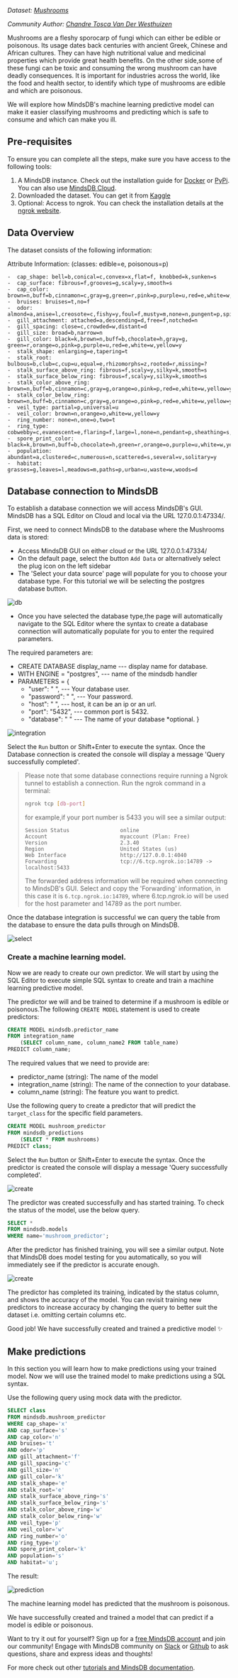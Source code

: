 *Dataset: [Mushrooms](https://www.kaggle.com/uciml/mushroom-classification)*

*Community Author: [Chandre Tosca Van Der Westhuizen](https://github.com/chandrevdw31)*

Mushrooms are a fleshy sporocarp of fungi which can either be edible or poisonous. Its usage dates back centuries with ancient Greek, Chinese and African cultures. They can have high nutritional value and medicinal properties which provide great health benefits. On the other side,some of these fungi can be toxic and consuming the wrong mushroom can have deadly consequences. It is important for industries across the world, like the food and health sector, to identify which type of mushrooms are edible and which are poisonous.

We will explore how MindsDB's machine learning predictive model can make it easier classifying mushrooms and predicting which is safe to consume and which can make you ill.

## Pre-requisites

To ensure you can complete all the steps, make sure you have access to the following tools:

1. A MindsDB instance. Check out the installation guide for [Docker](https://docs.mindsdb.com/setup/self-hosted/docker/) or [PyPi](https://docs.mindsdb.com/setup/self-hosted/pip/windows/). You can also use [MindsDB Cloud](https://docs.mindsdb.com/setup/cloud/).
2. Downloaded the dataset. You can get it from [Kaggle](https://www.kaggle.com/uciml/mushroom-classification)
3. Optional: Access to ngrok. You can check the installation details at the [ngrok website](https://ngrok.com/).

## Data Overview

The dataset consists of the following information:

Attribute Information: (classes: edible=e, poisonous=p)

    -  cap_shape: bell=b,conical=c,convex=x,flat=f, knobbed=k,sunken=s
    -  cap_surface: fibrous=f,grooves=g,scaly=y,smooth=s
    -  cap_color: brown=n,buff=b,cinnamon=c,gray=g,green=r,pink=p,purple=u,red=e,white=w,yellow=y
    -  bruises: bruises=t,no=f
    -  odor: almond=a,anise=l,creosote=c,fishy=y,foul=f,musty=m,none=n,pungent=p,spicy=s
    -  gill_attachment: attached=a,descending=d,free=f,notched=n
    -  gill_spacing: close=c,crowded=w,distant=d
    -  gill_size: broad=b,narrow=n
    -  gill_color: black=k,brown=n,buff=b,chocolate=h,gray=g, green=r,orange=o,pink=p,purple=u,red=e,white=w,yellow=y
    -  stalk_shape: enlarging=e,tapering=t
    -  stalk_root: bulbous=b,club=c,cup=u,equal=e,rhizomorphs=z,rooted=r,missing=?
    -  stalk_surface_above_ring: fibrous=f,scaly=y,silky=k,smooth=s
    -  stalk_surface_below_ring: fibrous=f,scaly=y,silky=k,smooth=s
    -  stalk_color_above_ring: brown=n,buff=b,cinnamon=c,gray=g,orange=o,pink=p,red=e,white=w,yellow=y
    -  stalk_color_below_ring: brown=n,buff=b,cinnamon=c,gray=g,orange=o,pink=p,red=e,white=w,yellow=y
    -  veil_type: partial=p,universal=u
    -  veil_color: brown=n,orange=o,white=w,yellow=y
    -  ring_number: none=n,one=o,two=t
    -  ring_type: cobwebby=c,evanescent=e,flaring=f,large=l,none=n,pendant=p,sheathing=s,zone=z
    -  spore_print_color: black=k,brown=n,buff=b,chocolate=h,green=r,orange=o,purple=u,white=w,yellow=y
    -  population: abundant=a,clustered=c,numerous=n,scattered=s,several=v,solitary=y
    -  habitat: grasses=g,leaves=l,meadows=m,paths=p,urban=u,waste=w,woods=d

## Database connection to MindsDB

To establish a database connection we will access MindsDB's GUI. MindsDB has a SQL Editor on Cloud and local via the URL 127.0.0.1:47334/.

First, we need to connect MindsDB to the database where the Mushrooms data is stored:

- Access MindsDB GUI on either cloud or the URL 127.0.0.1:47334/
- On the default page, select the button `Add Data` or alternatively select the plug icon on the left sidebar
- The 'Select your data source' page will populate for you to choose your database type. For this tutorial we will be selecting the postgres database button.

![db](/assets/sql/tutorials/Mushrooms/database.png)

- Once you have selected the database type,the page will automatically navigate to the SQL Editor where the syntax to create a database connection will automatically populate for you to enter the required parameters.


The required parameters are:

- CREATE DATABASE display_name  --- display name for database. 
- WITH ENGINE = "postgres",     --- name of the mindsdb handler 
- PARAMETERS = {
    - "user": " ",              --- Your database user.
    - "password": " ",          --- Your password.
    - "host": " ",              --- host, it can be an ip or an url. 
    - "port": "5432",           --- common port is 5432.
    - "database": " "           --- The name of your database *optional.
}

![integration](/assets/sql/tutorials/Mushrooms/dbintegration.png)

Select the `Run` button or Shift+Enter to execute the syntax. Once the Database connection is created the console will display a message 'Query successfully completed'.
​
> Please note that some database connections require running a Ngrok tunnel to establish a connection.
> Run the ngrok command in a terminal:
> ```bash
> ngrok tcp [db-port]
> ```
> for example,if your port number is 5433 you will see a similar output:
> ```console
> Session Status                online
> Account                       myaccount (Plan: Free)
> Version                       2.3.40
> Region                        United States (us)
> Web Interface                 http://127.0.0.1:4040
> Forwarding                    tcp://6.tcp.ngrok.io:14789 -> localhost:5433
> ```
> The forwarded address information will be required when connecting to MindsDB's GUI. Select and copy the 'Forwarding' information, in this case it is `6.tcp.ngrok.io:14789`, where 6.tcp.ngrok.io will be used for the host parameter and 14789 as the port number.

Once the database integration is successful we can query the table from the database to ensure the data pulls through on MindsDB.

![select](/assets/sql/tutorials/Mushrooms/mushroomsselect.png)


### Create a machine learning model.

Now we are ready to create our own predictor. We will start by using the SQL Editor to execute simple SQL syntax to create and train a machine learning predictive model.

The predictor we will and be trained to determine if a mushroom is edible or poisonous.The following `CREATE MODEL` statement is used to create predictors:

```sql
CREATE MODEL mindsdb.predictor_name
FROM integration_name
    (SELECT column_name, column_name2 FROM table_name)
PREDICT column_name;
```
The required values that we need to provide are:
​
- predictor_name (string): The name of the model
- integration_name (string): The name of the connection to your database.
- column_name (string): The feature you want to predict.

Use the following query to create a predictor that will predict the `target_class` for the specific field parameters.

```sql
CREATE MODEL mushroom_predictor
FROM mindsdb_predictions
    (SELECT * FROM mushrooms)
PREDICT class;
```

Select the `Run` button or Shift+Enter to execute the syntax. Once the predictor is created the console will display a message 'Query successfully completed'.

![create](/assets/sql/tutorials/Mushrooms/create.png)

The predictor was created successfully and has started training. To check the status of the model, use the below query.

```sql
SELECT *
FROM mindsdb.models
WHERE name='mushroom_predictor';
```

After the predictor has finished training, you will see a similar output. Note that MindsDB does model testing for you automatically, so you will immediately see if the predictor is accurate enough.

![create](/assets/sql/tutorials/Mushrooms/statuscheck.png)

The predictor has completed its training, indicated by the status column, and shows the accuracy of the model.
You can revisit training new predictors to increase accuracy by changing the query to better suit the dataset i.e. omitting certain columns etc.

Good job! We have successfully created and trained a predictive model ✨

## Make predictions

In this section you will learn how to make predictions using your trained model.
Now we will use the trained model to make predictions using a SQL syntax.

Use the following query using mock data with the predictor.

```sql
SELECT class
FROM mindsdb.mushroom_predictor
WHERE cap_shape='x'
AND cap_surface='s'
AND cap_color='n' 
AND bruises='t'
AND odor='p'
AND gill_attachment='f'
AND gill_spacing='c' 
AND gill_size='n'
AND gill_color='k'
AND stalk_shape='e'
AND stalk_root='e' 
AND stalk_surface_above_ring='s'
AND stalk_surface_below_ring='s' 
AND stalk_color_above_ring='w'
AND stalk_color_below_ring='w'
AND veil_type='p' 
AND veil_color='w'
AND ring_number='o'
AND ring_type='p'
AND spore_print_color='k' 
AND population='s'
AND habitat='u';
```

The result:

![prediction](/assets/sql/tutorials/Mushrooms/prediction.png)

The machine learning model has predicted that the mushroom is poisonous.

We have successfully created and trained a model that can predict if a model is edible or poisonous.

Want to try it out for yourself? Sign up for a [free MindsDB account](https://cloud.mindsdb.com/signup?utm_medium=community&utm_source=ext.%20blogs&utm_campaign=blog-crop-detection) and join our community!
Engage with MindsDB community on [Slack](https://join.slack.com/t/mindsdbcommunity/shared_invite/zt-o8mrmx3l-5ai~5H66s6wlxFfBMVI6wQ) or [Github](https://github.com/mindsdb/mindsdb/discussions) to ask questions, share and express ideas and thoughts!

For more check out other [tutorials and MindsDB documentation](https://docs.mindsdb.com/).

